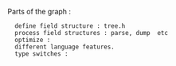 
Parts of the graph :

      define field structure : tree.h
      process field structures : parse, dump  etc
      optimize :
      different language features.
      type switches :